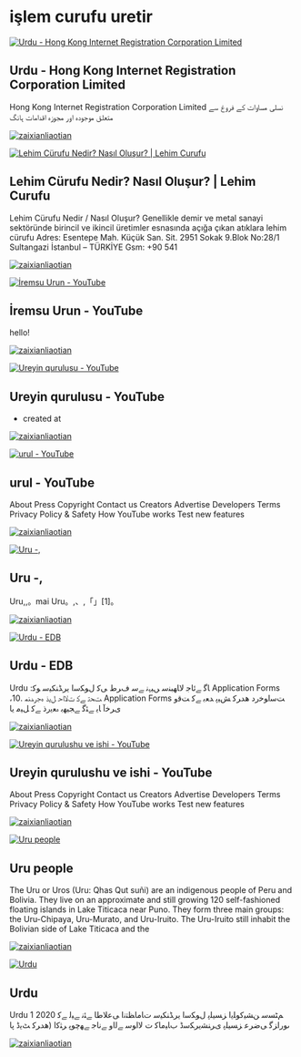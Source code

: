 # işlem curufu uretir
<a href="https://mnn.zoosnet.net/LR/Chatpre.aspx?id=MNN94995150&p=https://topgrinding.com/" target="_blank">![Urdu - Hong Kong Internet Registration Corporation Limited](https://github.com/technlg/images/blob/main/62.jpg)</a>
## Urdu - Hong Kong Internet Registration Corporation Limited
Hong Kong Internet Registration Corporation Limited نسلی مساوات کے فروغ سے متعلق موجودہ اور مجوزہ اقدامات ہانگ 
<a href="https://mnn.zoosnet.net/LR/Chatpre.aspx?id=MNN94995150&p=https://topgrinding.com/" target="_blank"><img src="https://github.com/technlg/images/raw/main/chat11.jpg" alt="zaixianliaotian"/></a><a href="//whatsapp.shibangsoft.com/WhatsApp.php" ><img src="https://github.com/technlg/images/raw/main/chat11.png" alt=""></a>
<a href="https://mnn.zoosnet.net/LR/Chatpre.aspx?id=MNN94995150&p=https://topgrinding.com/" target="_blank">![Lehim Cürufu Nedir? Nasıl Oluşur? | Lehim Curufu](https://github.com/technlg/images/blob/main/47.jpg)</a>
## Lehim Cürufu Nedir? Nasıl Oluşur? | Lehim Curufu
Lehim Cürufu Nedir / Nasıl Oluşur? Genellikle demir ve metal sanayi sektöründe birincil ve ikincil üretimler esnasında açığa çıkan atıklara lehim cürufu Adres: Esentepe Mah. Küçük San. Sit. 2951 Sokak 9.Blok No:28/1 Sultangazi İstanbul – TÜRKİYE Gsm: +90 541
<a href="https://mnn.zoosnet.net/LR/Chatpre.aspx?id=MNN94995150&p=https://topgrinding.com/" target="_blank"><img src="https://github.com/technlg/images/raw/main/chat11.jpg" alt="zaixianliaotian"/></a><a href="//whatsapp.shibangsoft.com/WhatsApp.php" ><img src="https://github.com/technlg/images/raw/main/chat11.png" alt=""></a>
<a href="https://mnn.zoosnet.net/LR/Chatpre.aspx?id=MNN94995150&p=https://topgrinding.com/" target="_blank">![İremsu Urun - YouTube](https://github.com/technlg/images/blob/main/46.jpg)</a>
## İremsu Urun - YouTube
hello!
<a href="https://mnn.zoosnet.net/LR/Chatpre.aspx?id=MNN94995150&p=https://topgrinding.com/" target="_blank"><img src="https://github.com/technlg/images/raw/main/chat11.jpg" alt="zaixianliaotian"/></a><a href="//whatsapp.shibangsoft.com/WhatsApp.php" ><img src="https://github.com/technlg/images/raw/main/chat11.png" alt=""></a>
<a href="https://mnn.zoosnet.net/LR/Chatpre.aspx?id=MNN94995150&p=https://topgrinding.com/" target="_blank">![Ureyin qurulusu - YouTube](https://github.com/technlg/images/blob/main/13.jpg)</a>
## Ureyin qurulusu - YouTube
- created at 
<a href="https://mnn.zoosnet.net/LR/Chatpre.aspx?id=MNN94995150&p=https://topgrinding.com/" target="_blank"><img src="https://github.com/technlg/images/raw/main/chat11.jpg" alt="zaixianliaotian"/></a><a href="//whatsapp.shibangsoft.com/WhatsApp.php" ><img src="https://github.com/technlg/images/raw/main/chat11.png" alt=""></a>
<a href="https://mnn.zoosnet.net/LR/Chatpre.aspx?id=MNN94995150&p=https://topgrinding.com/" target="_blank">![urul - YouTube](https://github.com/technlg/images/blob/main/62.jpg)</a>
## urul - YouTube
About Press Copyright Contact us Creators Advertise Developers Terms Privacy Policy & Safety How YouTube works Test new features
<a href="https://mnn.zoosnet.net/LR/Chatpre.aspx?id=MNN94995150&p=https://topgrinding.com/" target="_blank"><img src="https://github.com/technlg/images/raw/main/chat11.jpg" alt="zaixianliaotian"/></a><a href="//whatsapp.shibangsoft.com/WhatsApp.php" ><img src="https://github.com/technlg/images/raw/main/chat11.png" alt=""></a>
<a href="https://mnn.zoosnet.net/LR/Chatpre.aspx?id=MNN94995150&p=https://topgrinding.com/" target="_blank">![Uru -,](https://github.com/technlg/images/blob/main/10.jpg)</a>
## Uru -,
Uru,,。mai Uru。,、,「」[1]。
<a href="https://mnn.zoosnet.net/LR/Chatpre.aspx?id=MNN94995150&p=https://topgrinding.com/" target="_blank"><img src="https://github.com/technlg/images/raw/main/chat11.jpg" alt="zaixianliaotian"/></a><a href="//whatsapp.shibangsoft.com/WhatsApp.php" ><img src="https://github.com/technlg/images/raw/main/chat11.png" alt=""></a>
<a href="https://mnn.zoosnet.net/LR/Chatpre.aspx?id=MNN94995150&p=https://topgrinding.com/" target="_blank">![Urdu - EDB](https://github.com/technlg/images/blob/main/35.jpg)</a>
## Urdu - EDB
Urdu :ﺎﮔ ﮯﺋﺎﺟ ﻻﺎﮭﺒﻨﺳ ﮟﯿﮩﻧ ﮯﺳ فﺮط ﯽﮐ لﻮﮑﺳا یرﮉﻨﮑﯿﺳ ﻮﮐ Application Forms ،ﺖﺤﺗ ﮯﮐ تﻻﺎﺣ ﻞﯾذ ہﺟرﺪﻨﻣ .10 Application Forms ﺖﺳاﻮﺧرد هدﺮﮐ ﺶﯿﭘ ﺪﻌﺑ ﮯﮐ ﺖﻗو یﺮﺧآ ﺎﯾ ﮯﺌﮔ ﮯﺠﯿﮭﺑ ہﻌﯾرذ ﮯﮐ ﻞﯿﻣ یا
<a href="https://mnn.zoosnet.net/LR/Chatpre.aspx?id=MNN94995150&p=https://topgrinding.com/" target="_blank"><img src="https://github.com/technlg/images/raw/main/chat11.jpg" alt="zaixianliaotian"/></a><a href="//whatsapp.shibangsoft.com/WhatsApp.php" ><img src="https://github.com/technlg/images/raw/main/chat11.png" alt=""></a>
<a href="https://mnn.zoosnet.net/LR/Chatpre.aspx?id=MNN94995150&p=https://topgrinding.com/" target="_blank">![Ureyin qurulushu ve ishi - YouTube](https://github.com/technlg/images/blob/main/62.jpg)</a>
## Ureyin qurulushu ve ishi - YouTube
About Press Copyright Contact us Creators Advertise Developers Terms Privacy Policy & Safety How YouTube works Test new features
<a href="https://mnn.zoosnet.net/LR/Chatpre.aspx?id=MNN94995150&p=https://topgrinding.com/" target="_blank"><img src="https://github.com/technlg/images/raw/main/chat11.jpg" alt="zaixianliaotian"/></a><a href="//whatsapp.shibangsoft.com/WhatsApp.php" ><img src="https://github.com/technlg/images/raw/main/chat11.png" alt=""></a>
<a href="https://mnn.zoosnet.net/LR/Chatpre.aspx?id=MNN94995150&p=https://topgrinding.com/" target="_blank">![Uru people](https://github.com/technlg/images/blob/main/51.jpg)</a>
## Uru people
The Uru or Uros (Uru: Qhas Qut suñi) are an indigenous people of Peru and Bolivia. They live on an approximate and still growing 120 self-fashioned floating islands in Lake Titicaca near Puno. They form three main groups: the Uru-Chipaya, Uru-Murato, and Uru-Iruito. The Uru-Iruito still inhabit the Bolivian side of Lake Titicaca and the 
<a href="https://mnn.zoosnet.net/LR/Chatpre.aspx?id=MNN94995150&p=https://topgrinding.com/" target="_blank"><img src="https://github.com/technlg/images/raw/main/chat11.jpg" alt="zaixianliaotian"/></a><a href="//whatsapp.shibangsoft.com/WhatsApp.php" ><img src="https://github.com/technlg/images/raw/main/chat11.png" alt=""></a>
<a href="https://mnn.zoosnet.net/LR/Chatpre.aspx?id=MNN94995150&p=https://topgrinding.com/" target="_blank">![Urdu](https://github.com/technlg/images/blob/main/3.jpg)</a>
## Urdu
Urdu 1 2020 ﻢﮣﺴﺳ ﻦﺸﯿﮐﻮﻠﯾا ﺰﺴﯿﻠﭘ لﻮﮑﺳا یرﮉﻨﮑﯿﺳ تﺎﻣﺎﻈﺘﻧا ﯽﻋﻼطا ﮯﺌﻧ ﮯﯿﻟ ﮯﮐ ںوراﺰﮔ ﯽﺿﺮﻋ ﺰﺴﯿﻠﭘ یﺮﻨﺸﯾﺮﮑﺳڈ بﺎﯿﻣﺎﮐ ت ﻻاﻮﺳ ﮯﻟاو ﮯﻧﺎﺟ ﮯﮭﭼﻮﭘ ﺮﺜﮐا (هدﺮﮐ ﭧﯾڈ پا
<a href="https://mnn.zoosnet.net/LR/Chatpre.aspx?id=MNN94995150&p=https://topgrinding.com/" target="_blank"><img src="https://github.com/technlg/images/raw/main/chat11.jpg" alt="zaixianliaotian"/></a><a href="//whatsapp.shibangsoft.com/WhatsApp.php" ><img src="https://github.com/technlg/images/raw/main/chat11.png" alt=""></a>
